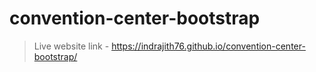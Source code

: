 # convention-center-bootstrap
>Live website link - https://indrajith76.github.io/convention-center-bootstrap/
